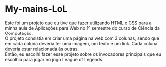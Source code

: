 # My-mains-LoL
Este foi um projeto que eu tive que fazer utilizando HTML e CSS para a minha aula de Aplicações para Web no 1º semestre do curso de Ciência da Computação. <br>
O projeto consistia em criar uma página na web com 3 colunas, sendo que em cada coluna deveria ter uma imagem, um texto e um link. Cada coluna deveria estar relacionada às outras. <br>
Então, eu escolhi fazer esse projeto sobre os invocadores principais que eu escolhia para jogar no jogo League of Legends.
